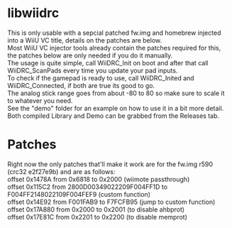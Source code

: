 # libwiidrc
This is only usable with a sepcial patched fw.img and homebrew injected into a WiiU VC title, details on the patches are below.  
Most WiiU VC injector tools already contain the patches required for this, the patches below are only needed if you do it manually.  
The usage is quite simple, call WiiDRC_Init on boot and after that call WiiDRC_ScanPads every time you update your pad inputs.  
To check if the gamepad is ready to use, call WiiDRC_Inited and WiiDRC_Connected, if both are true its good to go.  
The analog stick range goes from about -80 to 80 so make sure to scale it to whatever you need.  
See the "demo" folder for an example on how to use it in a bit more detail.  
Both compiled Library and Demo can be grabbed from the Releases tab.    

# Patches
Right now the only patches that'll make it work are for the fw.img r590 (crc32 e2f27e9b) and are as follows:  
offset 0x1478A from 0x6818 to 0x2000 (wiimote passthrough)  
offset 0x115C2 from 2800D00349022209F004FF1D to F004FF2148022109F004FEF9 (custom function)  
offset 0x14E92 from F001FAB9 to F7FCFB95 (jump to custom function)  
offset 0x17A880 from 0x2000 to 0x2001 (to disable ahbprot)  
offset 0x17E81C from 0x2201 to 0x2200 (to disable memprot)  
